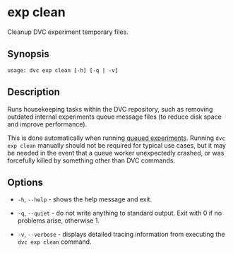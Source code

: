 # exp clean

Cleanup DVC experiment temporary files.

## Synopsis

```usage
usage: dvc exp clean [-h] [-q | -v]
```

## Description

Runs housekeeping tasks within the <abbr>DVC repository</abbr>, such as removing
outdated internal experiments queue message files (to reduce disk space and
improve performance).

This is done automatically when running [queued experiments]. Running
`dvc exp clean` manually should not be required for typical use cases, but it
may be needed in the event that a queue worker unexpectedly crashed, or was
forcefully killed by something other than DVC commands.

[queued experiments]:
  /doc/user-guide/experiment-management/running-experiments#the-experiments-queue

## Options

- `-h`, `--help` - shows the help message and exit.

- `-q`, `--quiet` - do not write anything to standard output. Exit with 0 if no
  problems arise, otherwise 1.

- `-v`, `--verbose` - displays detailed tracing information from executing the
  `dvc exp clean` command.
